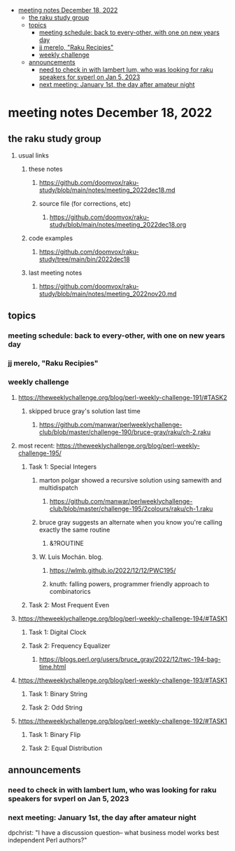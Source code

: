 - [meeting notes December 18, 2022](#org4c340c7)
  - [the raku study group](#org928d31a)
  - [topics](#orgb24a896)
    - [meeting schedule: back to every-other, with one on new years day](#org2f58037)
    - [jj merelo, "Raku Recipies"](#orgd643dad)
    - [weekly challenge](#orgb246c83)
  - [announcements](#org7e0f8b3)
    - [need to check in with lambert lum, who was looking for raku speakers for svperl on Jan 5, 2023](#org1d98ffb)
    - [next meeting: January 1st, the day after amateur night](#org8326398)


<a id="org4c340c7"></a>

# meeting notes December 18, 2022


<a id="org928d31a"></a>

## the raku study group

1.  usual links

    1.  these notes
    
        1.  <https://github.com/doomvox/raku-study/blob/main/notes/meeting_2022dec18.md>
        
        2.  source file (for corrections, etc)
        
            1.  <https://github.com/doomvox/raku-study/blob/main/notes/meeting_2022dec18.org>
    
    2.  code examples
    
        1.  <https://github.com/doomvox/raku-study/tree/main/bin/2022dec18>
    
    3.  last meeting notes
    
        1.  <https://github.com/doomvox/raku-study/blob/main/notes/meeting_2022nov20.md>


<a id="orgb24a896"></a>

## topics


<a id="org2f58037"></a>

### meeting schedule: back to every-other, with one on new years day


<a id="orgd643dad"></a>

### jj merelo, "Raku Recipies"


<a id="orgb246c83"></a>

### weekly challenge

1.  <https://theweeklychallenge.org/blog/perl-weekly-challenge-191/#TASK2>

    1.  skipped bruce gray's solution last time
    
        1.  <https://github.com/manwar/perlweeklychallenge-club/blob/master/challenge-190/bruce-gray/raku/ch-2.raku>

2.  most recent: <https://theweeklychallenge.org/blog/perl-weekly-challenge-195/>

    1.  Task 1: Special Integers
    
        1.  marton polgar showed a recursive solution using samewith and multidispatch
        
            1.  <https://github.com/manwar/perlweeklychallenge-club/blob/master/challenge-195/2colours/raku/ch-1.raku>
        
        2.  bruce gray suggests an alternate when you know you're calling exactly the same routine
        
            1.  &?ROUTINE
        
        3.  W. Luis Mochán. blog.
        
            1.  <https://wlmb.github.io/2022/12/12/PWC195/>
            
            2.  knuth: falling powers, programmer friendly approach to combinatorics
    
    2.  Task 2: Most Frequent Even

3.  <https://theweeklychallenge.org/blog/perl-weekly-challenge-194/#TASK1>

    1.  Task 1: Digital Clock
    
    2.  Task 2: Frequency Equalizer
    
        1.  <https://blogs.perl.org/users/bruce_gray/2022/12/twc-194-bag-time.html>

4.  <https://theweeklychallenge.org/blog/perl-weekly-challenge-193/#TASK1>

    1.  Task 1: Binary String
    
    2.  Task 2: Odd String

5.  <https://theweeklychallenge.org/blog/perl-weekly-challenge-192/#TASK1>

    1.  Task 1: Binary Flip
    
    2.  Task 2: Equal Distribution


<a id="org7e0f8b3"></a>

## announcements


<a id="org1d98ffb"></a>

### need to check in with lambert lum, who was looking for raku speakers for svperl on Jan 5, 2023


<a id="org8326398"></a>

### next meeting: January 1st, the day after amateur night

dpchrist: "I have a discussion question&#x2013; what business model works best independent Perl authors?"
